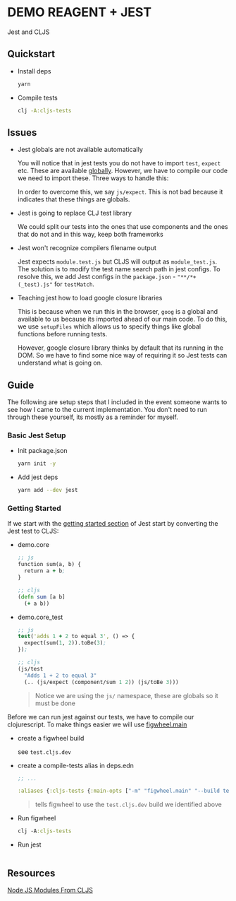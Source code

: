 # DEMO REAGENT + JEST

Jest and CLJS

## Quickstart

- Install deps

  ```bash
  yarn
  ```

- Compile tests

  ```bash
  clj -A:cljs-tests
  ```

## Issues

- Jest globals are not available automatically

  You will notice that in jest tests you do not have to import `test`, `expect` etc. These are available [globally](https://jestjs.io/docs/en/api). However, we have to compile our code we need to import these. Three ways to handle this:

  In order to overcome this, we say `js/expect`. This is not bad because it indicates that these things are globals.

- Jest is going to replace CLJ test library

  We could split our tests into the ones that use components and the ones that do not and in this way, keep both frameworks

- Jest won't recognize compilers filename output

  Jest expects `module.test.js` but CLJS will output as `module_test.js`. The solution is to modify the test name search path in jest configs. To resolve this, we add Jest configs in the `package.json` - `"**/*+(_test).js"` for `testMatch`.

- Teaching jest how to load google closure libraries

  This is because when we run this in the browser, `goog` is a global and available to us because its imported ahead of our main code. To do this, we use `setupFiles` which allows us to specify things like global functions before running tests.

  However, google closure library thinks by default that its running in the DOM. So we have to find some nice way of requiring it so Jest tests can understand what is going on.

## Guide

The following are setup steps that I included in the event someone wants to see how I came to the current implementation. You don't need to run through these yourself, its mostly as a reminder for myself.

### Basic Jest Setup

- Init package.json

  ```bash
  yarn init -y
  ```

- Add jest deps

  ```bash
  yarn add --dev jest
  ```

### Getting Started

If we start with the [getting started section](https://jestjs.io/docs/en/getting-started) of Jest start by converting the Jest test to CLJS:

- demo.core

  ```clojure
  ;; js
  function sum(a, b) {
    return a + b;
  }

  ;; cljs
  (defn sum [a b]
    (+ a b))
  ```

- demo.core_test

  ```clojure
  ;; js
  test('adds 1 + 2 to equal 3', () => {
    expect(sum(1, 2)).toBe(3);
  });

  ;; cljs
  (js/test
    "Adds 1 + 2 to equal 3"
    (.. (js/expect (component/sum 1 2)) (js/toBe 3)))
  ```

  > Notice we are using the `js/` namespace, these are globals so it must be done

Before we can run jest against our tests, we have to compile our clojurescript. To make things easier we will use [figwheel.main](https://figwheel.org/)

- create a figwheel build

  see `test.cljs.dev`

- create a compile-tests alias in deps.edn

  ```clojure
  ;; ...

  :aliases {:cljs-tests {:main-opts ["-m" "figwheel.main" "--build test"]}}
  ```

  > tells figwheel to use the `test.cljs.dev` build we identified above

- Run figwheel

  ```clojure
  clj -A:cljs-tests
  ```

- Run jest

  ```bash

  ```

## Resources

[Node JS Modules From CLJS](https://anmonteiro.com/2017/03/requiring-node-js-modules-from-clojurescript-namespaces/)
